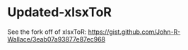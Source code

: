 # Updated-xlsxToR

See the fork off of xlsxToR:
https://gist.github.com/John-R-Wallace/3eab07a93877e87ec968

